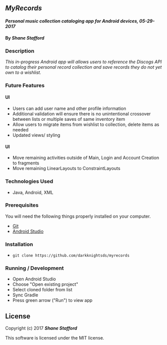 ## _MyRecords_

#### _Personal music collection cataloging app for Android devices, 05-29-2017_

#### By _**Shane Stafford**_

### Description
_This in-progress Android app will allows users to reference the Discogs API to catalog their personal record collection and save records they do not yet own to a wishlist._

### Future Features
#### UI
* Users can add user name and other profile information
* Additional validation will ensure there is no unintentional crossover between lists or multiple saves of same inventory item
* Allow users to migrate items from wishlist to collection, delete items as needed
* Updated views/ styling
#### UI
* Move remaining activities outside of Main, Login and Account Creation to fragments
* Move remaining LinearLayouts to ConstraintLayouts

### Technologies Used
* Java, Android, XML

### Prerequisites

You will need the following things properly installed on your computer.

* [Git](https://git-scm.com/)
* [Android Studio](https://developer.android.com/studio/index.html)

### Installation

* `git clone https://github.com/darkknightsds/myrecords`


### Running / Development
* Open Android Studio
* Choose "Open existing project"
* Select cloned folder from list
* Sync Gradle
* Press green arrow ("Run") to view app

## License

Copyright (c) 2017 **_Shane Stafford_**

This software is licensed under the MIT license.
